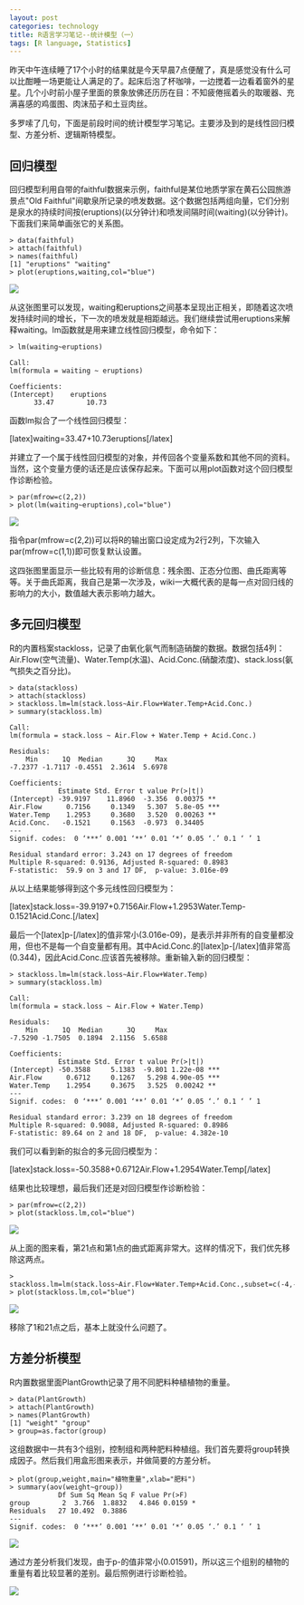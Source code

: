 ```yaml
---
layout: post
categories: technology
title: R语言学习笔记--统计模型（一）
tags: [R language, Statistics]
---
```


昨天中午连续睡了17个小时的结果就是今天早晨7点便醒了，真是感觉没有什么可以比酣睡一场更能让人满足的了。起床后泡了杯咖啡，一边搅着一边看着窗外的星星。几个小时前小屋子里面的景象放佛还历历在目：不知疲倦摇着头的取暖器、充满喜感的鸡蛋图、肉沫茄子和土豆肉丝。

多罗嗦了几句，下面是前段时间的统计模型学习笔记。主要涉及到的是线性回归模型、方差分析、逻辑斯特模型。

## 回归模型
回归模型利用自带的faithful数据来示例，faithful是某位地质学家在黄石公园旅游景点"Old Faithful"间歇泉所记录的喷发数据。这个数据包括两组向量，它们分别是泉水的持续时间按(eruptions)(以分钟计)和喷发间隔时间(waiting)(以分钟计)。下面我们来简单画张它的关系图。
    
    > data(faithful)
    > attach(faithful)
    > names(faithful)
    [1] "eruptions" "waiting"
    > plot(eruptions,waiting,col="blue")

[![](http://panda0411.com/wordpress/wp-content/uploads/2012/02/eruptionwaiting.png)](http://panda0411.com/wordpress/wp-content/uploads/2012/02/eruptionwaiting.png)

从这张图里可以发现，waiting和eruptions之间基本呈现出正相关，即随着这次喷发持续时间的增长，下一次的喷发就是相距越远。我们继续尝试用eruptions来解释waiting。lm函数就是用来建立线性回归模型，命令如下：
   
    > lm(waiting~eruptions)
    
    Call:
    lm(formula = waiting ~ eruptions)
    
    Coefficients:
    (Intercept)    eruptions
          33.47        10.73

函数lm拟合了一个线性回归模型：

[latex]waiting=33.47+10.73eruptions[/latex]

并建立了一个属于线性回归模型的对象，并传回各个变量系数和其他不同的资料。当然，这个变量方便的话还是应该保存起来。下面可以用plot函数对这个回归模型作诊断检验。
    
    > par(mfrow=c(2,2))
    > plot(lm(waiting~eruptions),col="blue")

[![](http://panda0411.com/wordpress/wp-content/uploads/2012/02/faithful.lm_.png)](http://panda0411.com/wordpress/wp-content/uploads/2012/02/faithful.lm_.png)

指令par(mfrow=c(2,2))可以将R的输出窗口设定成为2行2列，下次输入par(mfrow=c(1,1))即可恢复默认设置。

这四张图里面显示一些比较有用的诊断信息：残余图、正态分位图、曲氏距离等等。关于曲氏距离，我自己是第一次涉及，wiki一大概代表的是每一点对回归线的影响力的大小，数值越大表示影响力越大。

## 多元回归模型
R的内置档案stackloss，记录了由氧化氨气而制造硝酸的数据。数据包括4列：Air.Flow(空气流量)、Water.Temp(水温)、Acid.Conc.(硝酸浓度)、stack.loss(氨气损失之百分比)。
  
    > data(stackloss)
    > attach(stackloss)
    > stackloss.lm=lm(stack.loss~Air.Flow+Water.Temp+Acid.Conc.)
    > summary(stackloss.lm)
    
    Call:
    lm(formula = stack.loss ~ Air.Flow + Water.Temp + Acid.Conc.)
    
    Residuals:
        Min      1Q  Median      3Q     Max
    -7.2377 -1.7117 -0.4551  2.3614  5.6978 
    
    Coefficients:
                Estimate Std. Error t value Pr(>|t|)
    (Intercept) -39.9197    11.8960  -3.356  0.00375 **
    Air.Flow      0.7156     0.1349   5.307  5.8e-05 ***
    Water.Temp    1.2953     0.3680   3.520  0.00263 **
    Acid.Conc.   -0.1521     0.1563  -0.973  0.34405
    ---
    Signif. codes:  0 ‘***’ 0.001 ‘**’ 0.01 ‘*’ 0.05 ‘.’ 0.1 ‘ ’ 1 
    
    Residual standard error: 3.243 on 17 degrees of freedom
    Multiple R-squared: 0.9136,	Adjusted R-squared: 0.8983
    F-statistic:  59.9 on 3 and 17 DF,  p-value: 3.016e-09

从以上结果能够得到这个多元线性回归模型为：

[latex]stack.loss=-39.9197+0.7156Air.Flow+1.2953Water.Temp-0.1521Acid.Conc.[/latex]

最后一个[latex]p-[/latex]的值非常小(3.016e-09)，是表示并非所有的自变量都没用，但也不是每一个自变量都有用。其中Acid.Conc.的[latex]p-[/latex]值非常高(0.344)，因此Acid.Conc.应该首先被移除。重新输入新的回归模型：

    > stackloss.lm=lm(stack.loss~Air.Flow+Water.Temp)
    > summary(stackloss.lm)
    
    Call:
    lm(formula = stack.loss ~ Air.Flow + Water.Temp)
    
    Residuals:
        Min      1Q  Median      3Q     Max
    -7.5290 -1.7505  0.1894  2.1156  5.6588 
    
    Coefficients:
                Estimate Std. Error t value Pr(>|t|)
    (Intercept) -50.3588     5.1383  -9.801 1.22e-08 ***
    Air.Flow      0.6712     0.1267   5.298 4.90e-05 ***
    Water.Temp    1.2954     0.3675   3.525  0.00242 **
    ---
    Signif. codes:  0 ‘***’ 0.001 ‘**’ 0.01 ‘*’ 0.05 ‘.’ 0.1 ‘ ’ 1 
    
    Residual standard error: 3.239 on 18 degrees of freedom
    Multiple R-squared: 0.9088,	Adjusted R-squared: 0.8986
    F-statistic: 89.64 on 2 and 18 DF,  p-value: 4.382e-10

我们可以看到新的拟合的多元回归模型为：

[latex]stack.loss=-50.3588+0.6712Air.Flow+1.2954Water.Temp[/latex]

结果也比较理想，最后我们还是对回归模型作诊断检验：
    
    > par(mfrow=c(2,2))
    > plot(stackloss.lm,col="blue")

[![](http://panda0411.com/wordpress/wp-content/uploads/2012/02/stackloss.lm_.png)](http://panda0411.com/wordpress/wp-content/uploads/2012/02/stackloss.lm_.png)

从上面的图来看，第21点和第1点的曲式距离非常大。这样的情况下，我们优先移除这两点。

    > stackloss.lm=lm(stack.loss~Air.Flow+Water.Temp+Acid.Conc.,subset=c(-4,-21))
    > plot(stackloss.lm,col="blue")

[![](http://panda0411.com/wordpress/wp-content/uploads/2012/02/Rplot.png)](http://panda0411.com/wordpress/wp-content/uploads/2012/02/Rplot.png)

移除了1和21点之后，基本上就没什么问题了。

## 方差分析模型
R内置数据里面PlantGrowth记录了用不同肥料种植植物的重量。

    > data(PlantGrowth)
    > attach(PlantGrowth)
    > names(PlantGrowth)
    [1] "weight" "group" 
    > group=as.factor(group)

这组数据中一共有3个组别，控制组和两种肥料种植组。我们首先要将group转换成因子。然后我们用盒形图来表示，并做简要的方差分析。

    > plot(group,weight,main="植物重量",xlab="肥料")
    > summary(aov(weight~group))
                Df Sum Sq Mean Sq F value Pr(>F)  
    group        2  3.766  1.8832   4.846 0.0159 *
    Residuals   27 10.492  0.3886                 
    ---
    Signif. codes:  0 ‘***’ 0.001 ‘**’ 0.01 ‘*’ 0.05 ‘.’ 0.1 ‘ ’ 1

[![](http://panda0411.com/wordpress/wp-content/uploads/2012/02/植物重量.png)](http://panda0411.com/wordpress/wp-content/uploads/2012/02/植物重量.png)

通过方差分析我们发现，由于p-的值非常小(0.01591)，所以这三个组别的植物的重量有着比较显著的差别。最后照例进行诊断检验。

[![](http://panda0411.com/wordpress/wp-content/uploads/2012/02/植物重量，方差.png)](http://panda0411.com/wordpress/wp-content/uploads/2012/02/植物重量，方差.png)